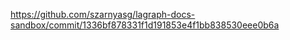 <https://github.com/szarnyasg/lagraph-docs-sandbox/commit/1336bf878331f1d191853e4f1bb838530eee0b6a>
